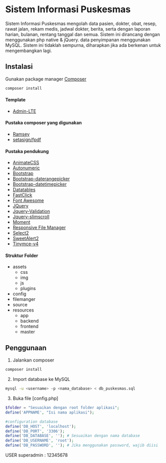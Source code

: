 # Sistem Informasi Puskesmas

Sistem Informasi Puskesmas mengolah data pasien, dokter, obat, resep, rawat jalan, rekam medis, jadwal dokter, berita, serta dengan laporan harian, bulanan, rentang tanggal dan semua. Sistem ini dirancang dengan menggunakan php native & jQuery. data penyimpanan menggunakan MySQL. Sistem ini tidaklah sempurna, diharapkan jika ada berkenan untuk mengembangkan lagi.

## Instalasi

Gunakan package manager [Composer](https://getcomposer.org/download/)

```bash
composer install
```

#### Template
* [Admin-LTE](https://adminlte.io/)

#### Pustaka composer yang digunakan
* [Ramsey](https://github.com/ramsey/uuid) 
* [setasign/fpdf](https://packagist.org/packages/setasign/fpdf)

#### Pustaka pendukung
* [AnimateCSS](https://daneden.github.io/animate.css/)
* [Autonumeric](http://autonumeric.org/)
* [Bootstrap](https://getbootstrap.com/docs/3.3/)
* [Bootstrap-daterangepicker](http://www.daterangepicker.com/)
* [Bootstrap-datetimepicker](https://eonasdan.github.io/bootstrap-datetimepicker/)
* [Datatables](https://datatables.net/)
* [FastClick](https://github.com/ftlabs/fastclick)
* [Font Awesome](https://fontawesome.com/v4.7.0/)
* [JQuery](https://jquery.com/download/)
* [Jquery-Validation](https://jqueryvalidation.org/)
* [Jquery-slimscroll](https://github.com/rochal/jQuery-slimScroll)
* [Moment](https://momentjs.com/)
* [Responsive File Manager](https://www.responsivefilemanager.com/)
* [Select2](https://select2.org/)
* [SweetAlert2](https://sweetalert2.github.io/)
* [Tinymce-v4](https://www.tiny.cloud/get-tiny)

#### Struktur Folder
* assets
  * css
  * img
  * js
  * plugins
* config
* filemanger
* source
* resources
  * app
  * backend
  * frontend
  * master

## Penggunaan

1. Jalankan composer
```bash
composer install
```
2. Import database ke MySQL
```bash
mysql -u <username> -p <nama_database> < db_puskesmas.sql
```
3. Buka file [config.php]
```php
$folder = "Sesuaikan dengan root folder aplikasi";
define('APPNAME', "Isi nama aplikasi");

#configuration database
define('DB_HOST', 'localhost');
define('DB_PORT', '3306');
define('DB_DATABASE', ''); # Sesuaikan dengan nama database
define('DB_USERNAME', 'root');
define('DB_PASSWORD', ''); # Jika menggunakan password, wajib diisi
```


USER
superadmin : 12345678
